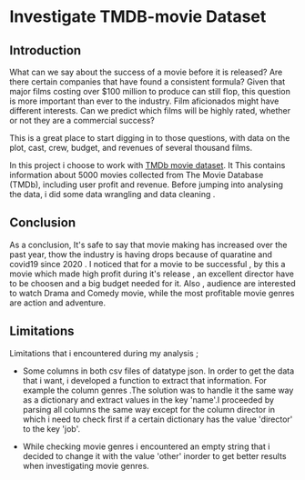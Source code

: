 # Investigate TMDB-movie Dataset

## Introduction 

What can we say about the success of a movie before it is released? Are there certain companies that have found a consistent formula? Given that major films costing over $100 million to produce can still flop, this question is more important than ever to the industry. Film aficionados might have different interests. Can we predict which films will be highly rated, whether or not they are a commercial success?

This is a great place to start digging in to those questions, with data on the plot, cast, crew, budget, and revenues of several thousand films.

In this project i choose to work with [TMDb movie dataset](https://www.kaggle.com/datasets/tmdb/tmdb-movie-metadata). It This contains information about 5000 movies collected from The Movie Database (TMDb), including user profit and revenue. Before jumping into analysing the data, i did some data wrangling and data cleaning .

## Conclusion

As a conclusion, It's safe to say that movie making has increased over the past year, thow the industry is having drops because of quaratine and covid19 since 2020 . I noticed that for a movie to be successful , by this a movie which made high profit during it's release , an excellent director have to be choosen and a big budget needed for it. Also , audience are interested to watch Drama and Comedy movie, while the most profitable movie genres are action and adventure.

## Limitations

Limitations that i encountered during my analysis ;

* Some columns in both csv files of datatype json. In order to get the data that i want, i developed a function to extract that information. For example the column genres .The solution was to handle it the same way as a dictionary and extract values in the key 'name'.I proceeded by parsing all columns the same way except for the column director in which i need to check first if a certain dictionary has the value 'director' to the key 'job'.

* While checking movie genres i encountered an empty string that i decided to change it with the value 'other' inorder to get better results when investigating movie genres.



